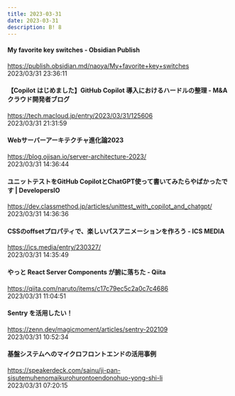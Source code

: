 ```yaml
---
title: 2023-03-31
date: 2023-03-31
description: B! 8
---
```


#### My favorite key switches - Obsidian Publish
https://publish.obsidian.md/naoya/My+favorite+key+switches<br>
2023/03/31 23:36:11<br>


#### 【Copilot はじめました】GitHub Copilot 導入におけるハードルの整理 - M&Aクラウド開発者ブログ
https://tech.macloud.jp/entry/2023/03/31/125606<br>
2023/03/31 21:31:59<br>


#### Webサーバーアーキテクチャ進化論2023
https://blog.ojisan.io/server-architecture-2023/<br>
2023/03/31 14:36:44<br>


#### ユニットテストをGitHub CopilotとChatGPT使って書いてみたらやばかったです | DevelopersIO
https://dev.classmethod.jp/articles/unittest_with_copilot_and_chatgpt/<br>
2023/03/31 14:36:36<br>


#### CSSのoffsetプロパティで、楽しいパスアニメーションを作ろう - ICS MEDIA
https://ics.media/entry/230327/<br>
2023/03/31 14:35:49<br>


#### やっと React Server Components が腑に落ちた - Qiita
https://qiita.com/naruto/items/c17c79ec5c2a0c7c4686<br>
2023/03/31 11:04:51<br>


#### Sentry を活用したい！
https://zenn.dev/magicmoment/articles/sentry-202109<br>
2023/03/31 10:52:34<br>


#### 基盤システムへのマイクロフロントエンドの活用事例
https://speakerdeck.com/sainu/ji-pan-sisutemuhenomaikurohurontoendonohuo-yong-shi-li<br>
2023/03/31 07:20:15<br>


